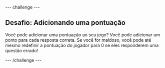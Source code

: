 \--- challenge \---

## Desafio: Adicionando uma pontuação

Você pode adicionar uma pontuação ao seu jogo? Você pode adicionar um ponto para cada resposta correta. Se você for maldoso, você pode até mesmo redefinir a pontuação do jogador para 0 se eles responderem uma questão errado!

\--- /challenge \---